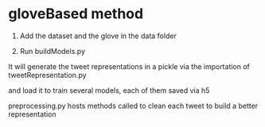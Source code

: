 # gloveBased method


1. Add the dataset and the glove in the data folder

2. Run buildModels.py

It will generate the tweet representations in a pickle via the importation of tweetRepresentation.py

and load it to train several models, each of them saved via h5




preprocessing.py hosts methods called to clean each tweet to build a better representation